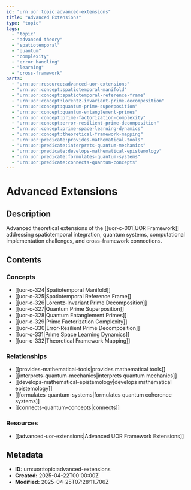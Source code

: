 ```yaml
---
id: "urn:uor:topic:advanced-extensions"
title: "Advanced Extensions"
type: "topic"
tags:
  - "topic"
  - "advanced theory"
  - "spatiotemporal"
  - "quantum"
  - "complexity"
  - "error handling"
  - "learning"
  - "cross-framework"
parts:
  - "urn:uor:resource:advanced-uor-extensions"
  - "urn:uor:concept:spatiotemporal-manifold"
  - "urn:uor:concept:spatiotemporal-reference-frame"
  - "urn:uor:concept:lorentz-invariant-prime-decomposition"
  - "urn:uor:concept:quantum-prime-superposition"
  - "urn:uor:concept:quantum-entanglement-primes"
  - "urn:uor:concept:prime-factorization-complexity"
  - "urn:uor:concept:error-resilient-prime-decomposition"
  - "urn:uor:concept:prime-space-learning-dynamics"
  - "urn:uor:concept:theoretical-framework-mapping"
  - "urn:uor:predicate:provides-mathematical-tools"
  - "urn:uor:predicate:interprets-quantum-mechanics"
  - "urn:uor:predicate:develops-mathematical-epistemology"
  - "urn:uor:predicate:formulates-quantum-systems"
  - "urn:uor:predicate:connects-quantum-concepts"
---
```


# Advanced Extensions

## Description

Advanced theoretical extensions of the [[uor-c-001|UOR Framework]] addressing spatiotemporal integration, quantum systems, computational implementation challenges, and cross-framework connections.

## Contents

### Concepts

- [[uor-c-324|Spatiotemporal Manifold]]
- [[uor-c-325|Spatiotemporal Reference Frame]]
- [[uor-c-326|Lorentz-Invariant Prime Decomposition]]
- [[uor-c-327|Quantum Prime Superposition]]
- [[uor-c-328|Quantum Entanglement Primes]]
- [[uor-c-329|Prime Factorization Complexity]]
- [[uor-c-330|Error-Resilient Prime Decomposition]]
- [[uor-c-331|Prime Space Learning Dynamics]]
- [[uor-c-332|Theoretical Framework Mapping]]

### Relationships

- [[provides-mathematical-tools|provides mathematical tools]]
- [[interprets-quantum-mechanics|interprets quantum mechanics]]
- [[develops-mathematical-epistemology|develops mathematical epistemology]]
- [[formulates-quantum-systems|formulates quantum coherence systems]]
- [[connects-quantum-concepts|connects]]

### Resources

- [[advanced-uor-extensions|Advanced UOR Framework Extensions]]

## Metadata

- **ID:** urn:uor:topic:advanced-extensions
- **Created:** 2025-04-22T00:00:00Z
- **Modified:** 2025-04-25T07:28:11.706Z
